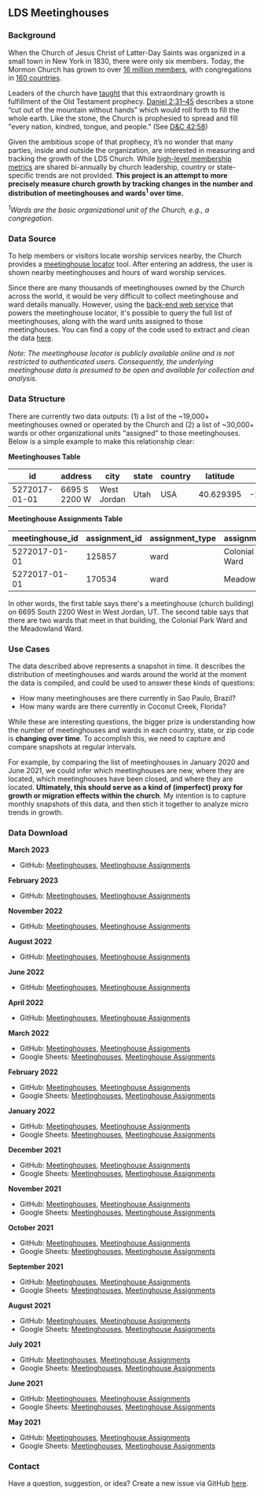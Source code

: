 ## LDS Meetinghouses

### Background

When the Church of Jesus Christ of Latter-Day Saints was organized in a small town in New York in 1830, there were only six members. Today, the Mormon Church has grown to over [16 million members](https://www.sltrib.com/religion/2019/04/06/lds-church-tops-million/), with congregations in [160 countries](https://www.churchofjesuschrist.org/study/ensign/2005/01/news-of-the-church/church-growing-in-more-than-160-countries?lang=eng).

Leaders of the church have [taught](https://www.churchofjesuschrist.org/study/general-conference/2007/10/the-stone-cut-out-of-the-mountain?lang=eng) that this extraordinary growth is fulfillment of the Old Testament prophecy. [Daniel 2:31–45](https://www.churchofjesuschrist.org/study/scriptures/ot/dan/2?lang=eng) describes a stone “cut out of the mountain without hands” which would roll forth to fill the whole earth. Like the stone, the Church is prophesied to spread and fill "every nation, kindred, tongue, and people.” (See [D&C 42:58](https://abn.churchofjesuschrist.org/study/scriptures/dc-testament/dc/42?lang=eng))

Given the ambitious scope of that prophecy, it’s no wonder that many parties, inside and outside the organization, are interested in measuring and tracking the growth of the LDS Church. While [high-level membership metrics](https://newsroom.churchofjesuschrist.org/facts-and-statistics) are shared bi-annually by church leadership, country or state-specific trends are not provided. **This project is an attempt to more precisely measure church growth by tracking changes in the number and distribution of meetinghouses and wards<sup>1</sup> over time.**

*<sup>1</sup>Wards are the basic organizational unit of the Church, e.g., a congregation.*

### Data Source

To help members or visitors locate worship services nearby, the Church provides a [meetinghouse locator](https://www.churchofjesuschrist.org/maps/meetinghouses/@33.228243,-111.579049,14) tool. After entering an address, the user is shown nearby meetinghouses and hours of ward worship services. 

Since there are many thousands of meetinghouses owned by the Church across the world, it would be very difficult to collect meetinghouse and ward details manually. However, using the [back-end web service](https://ws.churchofjesuschrist.org/ws/maps/v1.0/services/) that powers the meetinghouse locator, it's possible to query the full list of meetinghouses, along with the ward units assigned to those meetinghouses. You can find a copy of the code used to extract and clean the data [here](https://github.com/erikgregorywebb/lds-meetinghouses/blob/main/scripts/base.R).

*Note: The meetinghouse locator is publicly available online and is not restricted to authenticated users. Consequently, the underlying meetinghouse data is presumed to be open and available for collection and analysis.*

### Data Structure

There are currently two data outputs: (1) a list of the ~19,000+ meetinghouses owned or operated by the Church and (2) a list of ~30,000+ wards or other organizational  units "assigned" to those meetinghouses. Below is a simple example to make this relationship clear:

**Meetinghouses Table**

| id  | address  | city | state | country | latitude | longitude |
| ------------- | ------------- | ------------- | ------------- | ------------- | ------------- | ------------- |
| 5272017-01-01  | 6695 S 2200 W | West Jordan | Utah | USA | 40.629395  | -111.9480540 |

**Meetinghouse Assignments Table**

| meetinghouse_id  | assignment_id | assignment_type  | assignment_name |
| ------------- | ------------- | ------------- | ------------- |
| 5272017-01-01  | 125857  | ward  | Colonial Park Ward  |
| 5272017-01-01  | 170534  | ward  | Meadowland Ward  |

In other words, the first table says there's a meetinghouse (church building) on 6695 South 2200 West in West Jordan, UT. The second table says that there are two wards that meet in that building, the Colonial Park Ward and the Meadowland Ward.

### Use Cases

The data described above represents a snapshot in time. It describes the distribution of meetinghouses and wards around the world at the moment the data is compiled, and could be used to answer these kinds of questions:
- How many meetinghouses are there currently in Sao Paulo, Brazil?
- How many wards are there currently in Coconut Creek, Florida?

While these are interesting questions, the bigger prize is understanding how the number of meetinghouses and wards in each country, state, or zip code is **changing over time**. To accomplish  this, we need to capture and compare snapshots at regular intervals. 

For example, by comparing the list of meetinghouses in January 2020 and June 2021, we could infer which meetinghouses are new, where they are located, which meetinghouses have been closed, and where they are located. **Ultimately, this should serve as a kind of (imperfect) proxy for growth or migration effects within the church**. My intention is to capture monthly snapshots of this data, and then stich it together to analyze micro trends in growth.

### Data Download

**March 2023**
* GitHub: [Meetinghouses](https://github.com/erikgregorywebb/lds-meetinghouses/blob/main/data/lds_meetinghouses_20230308.csv), [Meetinghouse Assignments](https://github.com/erikgregorywebb/lds-meetinghouses/blob/main/data/lds_meetinghouse_assignments_20230308.csv)

**February 2023**
* GitHub: [Meetinghouses](https://github.com/erikgregorywebb/lds-meetinghouses/blob/main/data/lds_meetinghouses_20230217.csv), [Meetinghouse Assignments](https://github.com/erikgregorywebb/lds-meetinghouses/blob/main/data/lds_meetinghouse_assignments_20230217.csv)

**November 2022**
* GitHub: [Meetinghouses](https://github.com/erikgregorywebb/lds-meetinghouses/blob/main/data/lds_meetinghouses_20221112.csv), [Meetinghouse Assignments](https://github.com/erikgregorywebb/lds-meetinghouses/blob/main/data/lds_meetinghouse_assignments_20221112.csv)

**August 2022**
* GitHub: [Meetinghouses](https://github.com/erikgregorywebb/lds-meetinghouses/blob/main/data/lds_meetinghouses_20220823.csv), [Meetinghouse Assignments](https://github.com/erikgregorywebb/lds-meetinghouses/blob/main/data/lds_meetinghouse_assignments_20220823.csv)

**June 2022**
* GitHub: [Meetinghouses](https://github.com/erikgregorywebb/lds-meetinghouses/blob/main/data/lds_meetinghouses_20220605.csv), [Meetinghouse Assignments](https://github.com/erikgregorywebb/lds-meetinghouses/blob/main/data/lds_meetinghouse_assignments_20220605.csv)

**April 2022**
* GitHub: [Meetinghouses](https://github.com/erikgregorywebb/lds-meetinghouses/blob/main/data/lds_meetinghouses_20220409.csv), [Meetinghouse Assignments](https://github.com/erikgregorywebb/lds-meetinghouses/blob/main/data/lds_meetinghouse_assignments_20220409.csv)

**March 2022**
* GitHub: [Meetinghouses](https://github.com/erikgregorywebb/lds-meetinghouses/blob/main/data/lds_meetinghouses_20220304.csv), [Meetinghouse Assignments](https://github.com/erikgregorywebb/lds-meetinghouses/blob/main/data/lds_meetinghouse_assignments_20220304.csv)
* Google Sheets: [Meetinghouses](https://docs.google.com/spreadsheets/d/1DHc8GZNxrraKHdJ4VCa2Brk_J88sxjfTD01JM73LjcA/edit?usp=sharing), [Meetinghouse Assignments](https://docs.google.com/spreadsheets/d/1td_h63QkoC1O4MnjdznCmpZUU6TSj6GhOXldX7y29wA/edit?usp=sharing)

**February 2022**
* GitHub: [Meetinghouses](https://github.com/erikgregorywebb/lds-meetinghouses/blob/main/data/lds_meetinghouses_20220205.csv), [Meetinghouse Assignments](https://github.com/erikgregorywebb/lds-meetinghouses/blob/main/data/lds_meetinghouse_assignments_20220205.csv)
* Google Sheets: [Meetinghouses](https://docs.google.com/spreadsheets/d/1blY92LJa6ibQKZmJ1sei-nfAT0rOqx0GIecvZ3Hb1P0/edit?usp=sharing), [Meetinghouse Assignments](https://docs.google.com/spreadsheets/d/19nZicZIKN3uTC25k8prgYxR1J3ZYSHlBCgId9wRBeZ8/edit?usp=sharing)

**January 2022**
* GitHub: [Meetinghouses](https://github.com/erikgregorywebb/lds-meetinghouses/blob/main/data/lds_meetinghouses_20220109.csv), [Meetinghouse Assignments](https://github.com/erikgregorywebb/lds-meetinghouses/blob/main/data/lds_meetinghouse_assignments_20220109.csv)
* Google Sheets: [Meetinghouses](https://docs.google.com/spreadsheets/d/1G9QJoOmYbSOijOqJN406uEaufjNmaAXML5kfftQEh0k/edit?usp=sharing), [Meetinghouse Assignments](https://docs.google.com/spreadsheets/d/1rn8aROLWWEm6esvASh0IvvK6ybbACVcIHsa0t0xAjpM/edit?usp=sharing)

**December 2021**
* GitHub: [Meetinghouses](https://github.com/erikgregorywebb/lds-meetinghouses/blob/main/data/lds_meetinghouses_20211207.csv), [Meetinghouse Assignments](https://github.com/erikgregorywebb/lds-meetinghouses/blob/main/data/lds_meetinghouse_assignments_20211207.csv)
* Google Sheets: [Meetinghouses](https://docs.google.com/spreadsheets/d/1mNrPM-swpZEtel9sSKdqSesb_I7jt1qa1ad6r7J_sOs/edit?usp=sharing), [Meetinghouse Assignments](https://docs.google.com/spreadsheets/d/1G_-4XyFLIKxdc48-23SJBzuv5eBD1JNLSi-wvqeXSwk/edit?usp=sharing)

**November 2021**
* GitHub: [Meetinghouses](https://github.com/erikgregorywebb/lds-meetinghouses/blob/main/data/lds_meetinghouses_20211106.csv), [Meetinghouse Assignments](https://github.com/erikgregorywebb/lds-meetinghouses/blob/main/data/lds_meetinghouse_assignments_20211106.csv)
* Google Sheets: [Meetinghouses](https://docs.google.com/spreadsheets/d/1rsF2YnA4HZCCi2N9yHowkcMXafOuwrU_X-n6umjEwZc/edit?usp=sharing), [Meetinghouse Assignments](https://docs.google.com/spreadsheets/d/16Y45LDdf_QUStTHpUhiJRsxH8FpPZ2jZ_y916OCu3qY/edit?usp=sharing)

**October 2021**
* GitHub: [Meetinghouses](https://github.com/erikgregorywebb/lds-meetinghouses/blob/main/data/lds_meetinghouses_20211003.csv), [Meetinghouse Assignments](https://github.com/erikgregorywebb/lds-meetinghouses/blob/main/data/lds_meetinghouse_assignments_20211003.csv)
* Google Sheets: [Meetinghouses](https://docs.google.com/spreadsheets/d/1NEMh8kztuQRP-uh-BEBHexuJPcxF4adKuk15_ErAXp4/edit?usp=sharing), [Meetinghouse Assignments](https://docs.google.com/spreadsheets/d/1FgdBqGhNr-CFjfWCkjkJtivGfTSxCjpOCkU5eAEh0GI/edit?usp=sharing)

**September 2021**
* GitHub: [Meetinghouses](https://github.com/erikgregorywebb/lds-meetinghouses/blob/main/data/lds_meetinghouses_20210906.csv), [Meetinghouse Assignments](https://github.com/erikgregorywebb/lds-meetinghouses/blob/main/data/lds_meetinghouse_assignments_20210906.csv)
* Google Sheets: [Meetinghouses](https://docs.google.com/spreadsheets/d/1eRofc0z7ylnRzE3dYT2A5YWekeeogC5u2IwMpbJZH00/edit?usp=sharing), [Meetinghouse Assignments](https://docs.google.com/spreadsheets/d/1ZkszGYuxmO-jILyCcpTI3V2p-863immtFlEOb8ahAKk/edit?usp=sharing)

**August 2021**
* GitHub: [Meetinghouses](https://github.com/erikgregorywebb/lds-meetinghouses/blob/main/data/lds_meetinghouses_20210807.csv), [Meetinghouse Assignments](https://github.com/erikgregorywebb/lds-meetinghouses/blob/main/data/lds_meetinghouse_assignments_20210807.csv)
* Google Sheets: [Meetinghouses](https://docs.google.com/spreadsheets/d/1SSMOVpdTL-2jhMkrXfpT_s1tURePHY6-J38eVAX99m0/edit?usp=sharing), [Meetinghouse Assignments](https://docs.google.com/spreadsheets/d/1ffqjpb3Fis0-u_IMNkOqT1HOgIztkcsLpPqFqc9Y1p8/edit?usp=sharing)

**July 2021**
* GitHub: [Meetinghouses](https://github.com/erikgregorywebb/lds-meetinghouses/blob/main/data/lds_meetinghouses_20210701.csv), [Meetinghouse Assignments](https://github.com/erikgregorywebb/lds-meetinghouses/blob/main/data/lds_meetinghouse_assignments_20210701.csv)
* Google Sheets: [Meetinghouses](https://docs.google.com/spreadsheets/d/1PPo58Za5ClyQsD-7oYzJm0BNugadML9KSm_BTxs65q0/edit?usp=sharing), [Meetinghouse Assignments](https://docs.google.com/spreadsheets/d/1ZZMJpcaIge_bt41VYKt17ewmc-jKOFyx5OkwqmMwe_g/edit?usp=sharing)

**June 2021**
* GitHub: [Meetinghouses](https://github.com/erikgregorywebb/lds-meetinghouses/blob/main/data/lds_meetinghouses_20210603.csv), [Meetinghouse Assignments](https://github.com/erikgregorywebb/lds-meetinghouses/blob/main/data/lds_meetinghouse_assignments_20210603.csv)
* Google Sheets: [Meetinghouses](https://docs.google.com/spreadsheets/d/1ua97D3cL1RZ3_6mE4OUfkbvdeMp-8ZcfYmjJ3pU52Y4/edit?usp=sharing), [Meetinghouse Assignments](https://docs.google.com/spreadsheets/d/179tEEsgPUiyXFXLqv1SkF09EX7oqye8H_3eZH5t8RzM/edit?usp=sharing)

**May 2021**
* GitHub: [Meetinghouses](https://github.com/erikgregorywebb/lds-meetinghouses/blob/main/data/lds_meetinghouses_20210524.csv), [Meetinghouse Assignments](https://github.com/erikgregorywebb/lds-meetinghouses/blob/main/data/lds_meetinghouse_assignments_20210524.csv)
* Google Sheets: [Meetinghouses](https://docs.google.com/spreadsheets/d/1BVAemCRIGMwNJKTXQwULsy2PKwKw_3Kz3pafLgJnKXA/edit?usp=sharing), [Meetinghouse Assignments](https://docs.google.com/spreadsheets/d/1b1IAlPZakj3BVrmU39G56jogTtPLQPFLBwO6lmcij4U/edit?usp=sharing)

### Contact

Have a question, suggestion, or idea? Create a new issue via GitHub [here](https://github.com/erikgregorywebb/lds-meetinghouses/issues/new).
